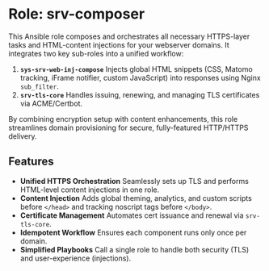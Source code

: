 # Role: srv-composer

This Ansible role composes and orchestrates all necessary HTTPS-layer tasks and HTML-content injections for your webserver domains. It integrates two key sub-roles into a unified workflow:

1. **`sys-srv-web-inj-compose`**
   Injects global HTML snippets (CSS, Matomo tracking, iFrame notifier, custom JavaScript) into responses using Nginx `sub_filter`.
2. **`srv-tls-core`**
   Handles issuing, renewing, and managing TLS certificates via ACME/Certbot.

By combining encryption setup with content enhancements, this role streamlines domain provisioning for secure, fully-featured HTTP/HTTPS delivery.

## Features

* **Unified HTTPS Orchestration**
  Seamlessly sets up TLS and performs HTML-level content injections in one role.
* **Content Injection**
  Adds global theming, analytics, and custom scripts before `</head>` and tracking noscript tags before `</body>`.
* **Certificate Management**
  Automates cert issuance and renewal via `srv-tls-core`.
* **Idempotent Workflow**
  Ensures each component runs only once per domain.
* **Simplified Playbooks**
  Call a single role to handle both security (TLS) and user-experience (injections).
